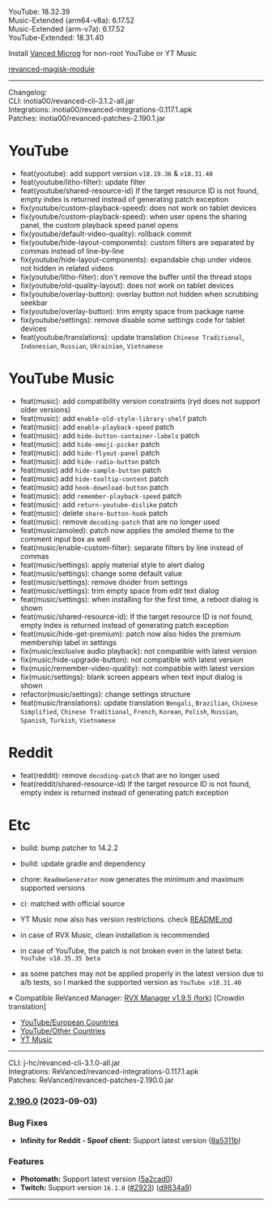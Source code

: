 YouTube: 18.32.39  
Music-Extended (arm64-v8a): 6.17.52  
Music-Extended (arm-v7a): 6.17.52  
YouTube-Extended: 18.31.40  

Install [Vanced Microg](https://github.com/TeamVanced/VancedMicroG/releases) for non-root YouTube or YT Music  

[revanced-magisk-module](https://github.com/j-hc/revanced-magisk-module)  

---
Changelog:  
CLI: inotia00/revanced-cli-3.1.2-all.jar  
Integrations: inotia00/revanced-integrations-0.117.1.apk  
Patches: inotia00/revanced-patches-2.190.1.jar  

YouTube
==
- feat(youtube): add support version `v18.19.36` & `v18.31.40`
- feat(youtube/litho-filter): update filter
- feat(youtube/shared-resource-id) If the target resource ID is not found, empty index is returned instead of generating patch exception
- fix(youtube/custom-playback-speed): does not work on tablet devices
- fix(youtube/custom-playback-speed): when user opens the sharing panel, the custom playback speed panel opens
- fix(youtube/default-video-quality): rollback commit
- fix(youtube/hide-layout-components): custom filters are separated by commas instead of line-by-line
- fix(youtube/hide-layout-components): expandable chip under videos not hidden in related videos
- fix(youtube/litho-filter): don't remove the buffer until the thread stops
- fix(youtube/old-quality-layout): does not work on tablet devices
- fix(youtube/overlay-button): overlay button not hidden when scrubbing seekbar
- fix(youtube/overlay-button): trim empty space from package name
- fix(youtube/settings): remove disable some settings code for tablet devices
- feat(youtube/translations): update translation
`Chinese Traditional`, `Indonesian`, `Russian`, `Ukrainian`, `Vietnamese`


YouTube Music
==
- feat(music): add compatibility version constraints (ryd does not support older versions)
- feat(music): add `enable-old-style-library-shelf` patch
- feat(music): add `enable-playback-speed` patch
- feat(music): add `hide-button-container-labels` patch
- feat(music): add `hide-emoji-picker` patch
- feat(music): add `hide-flyout-panel` patch
- feat(music): add `hide-radio-button` patch
- feat(music) add `hide-sample-button` patch
- feat(music) add `hide-tooltip-content` patch
- feat(music) add `hook-download-button` patch
- feat(music): add `remember-playback-speed` patch
- feat(music): add `return-youtube-dislike` patch
- feat(music): delete `share-button-hook` patch
- feat(music): remove `decoding-patch` that are no longer used
- feat(music/amoled): patch now applies the amoled theme to the comment input box as well
- feat(music/enable-custom-filter): separate filters by line instead of commas
- feat(music/settings): apply material style to alert dialog
- feat(music/settings): change some default value
- feat(music/settings): remove divider from settings
- feat(music/settings): trim empty space from edit text dialog
- feat(music/settings): when installing for the first time, a reboot dialog is shown
- feat(music/shared-resource-id): If the target resource ID is not found, empty index is returned instead of generating patch exception
- feat(music/hide-get-premium): patch now also hides the premium membership label in settings
- fix(music/exclusive audio playback): not compatible with latest version
- fix(music/hide-upgrade-button): not compatible with latest version
- fix(music/remember-video-quality): not compatible with latest version
- fix(music/settings): blank screen appears when text input dialog is shown
- refactor(music/settings): change settings structure
- feat(music/translations): update translation
`Bengali`, `Brazilian`, `Chinese Simplified`, `Chinese Traditional`, `French`, `Korean`, `Polish`, `Russian`, `Spanish`, `Turkish`, `Vietnamese`


Reddit
==
- feat(reddit): remove `decoding-patch` that are no longer used
- feat(reddit/shared-resource-id) If the target resource ID is not found, empty index is returned instead of generating patch exception


Etc
==
- build: bump patcher to 14.2.2
- build: update gradle and dependency
- chore: `ReadmeGenerator` now generates the minimum and maximum supported versions
- ci: matched with official source

- YT Music now also has version restrictions. check [README.md](https://github.com/inotia00/revanced-patches#-comgoogleandroidappsyoutubemusic)
- in case of RVX Music, clean installation is recommended
- in case of YouTube, the patch is not broken even in the latest beta: `YouTube v18.35.35 beta`
- as some patches may not be applied properly in the latest version due to a/b tests, so I marked the supported version as `YouTube v18.31.40`



※ Compatible ReVanced Manager: [RVX Manager v1.9.5 (fork)](https://github.com/inotia00/revanced-manager/releases/tag/v1.9.5)
[Crowdin translation]
- [YouTube/European Countries](https://crowdin.com/project/revancedextendedeu)
- [YouTube/Other Countries](https://crowdin.com/project/revancedextended)
- [YT Music](https://crowdin.com/project/revanced-music-extended)

---
CLI: j-hc/revanced-cli-3.1.0-all.jar  
Integrations: ReVanced/revanced-integrations-0.117.1.apk  
Patches: ReVanced/revanced-patches-2.190.0.jar  

### [2.190.0](https://github.com/ReVanced/revanced-patches/compare/v2.189.0...v2.190.0) (2023-09-03)
### Bug Fixes
* **Infinity for Reddit - Spoof client:** Support latest version ([8a5311b](https://github.com/ReVanced/revanced-patches/commit/8a5311b1e645ca2aab1e416d647cf52bf0be6e7f))
### Features
* **Photomath:** Support latest version ([5a2cad0](https://github.com/ReVanced/revanced-patches/commit/5a2cad077f03880ee1417c5cfd448bbdea4c07e2))
* **Twitch:** Support version `16.1.0` ([#2923](https://github.com/ReVanced/revanced-patches/issues/2923)) ([d9834a9](https://github.com/ReVanced/revanced-patches/commit/d9834a9abb43390af4cb33f5dd5a0e2d3b7060e2))

---  
